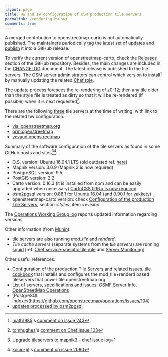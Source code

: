 ```yaml
---
layout: page
title: Hw and sw configuration of OSM production tile servers
permalink: /rendering-hw-sw/
comments: true
---
```


A merged contribution to openstreetmap-carto is not automatically published. The maintainers periodically [tag](https://git-scm.com/book/en/v2/Git-Basics-Tagging) the latest set of updates and [publish](https://git-scm.com/book/en/v2/Git-Basics-Tagging#Sharing-Tags) it into a GitHub release.

To verify the current version of openstreetmap-carto, check the [Releases](https://github.com/gravitystorm/openstreetmap-carto/releases) section of the GitHub repository. Besides, the main changes are included in the [CHANGELOG](https://github.com/gravitystorm/openstreetmap-carto/blob/master/CHANGELOG.md) document. The latest release is published to the tile servers. The OSM server administrators can control which version to install[^1] by manually updating the related [Chef role](https://github.com/openstreetmap/chef/commits/master/roles/tile.rb).

The update process foresees the re-rendering of z0-12; then any tile older than the style file is treated as dirty so that it will be re-rendered (if possible) when it is next requested[^2].

There are the following [three](http://munin.openstreetmap.org/) tile servers at the time of writing, with link to the related hw configuration:

* [vial.openstreetmap.org](https://hardware.openstreetmap.org/servers/vial.openstreetmap.org/)
* [orm.openstreetmap](https://hardware.openstreetmap.org/servers/orm.openstreetmap.org/)
* [yevaud.openstreetmap](https://hardware.openstreetmap.org/servers/yevaud.openstreetmap.org/)

Summary of the software configuration of the tile servers as found in some GitHub posts and sites[^3][^4]:

* O.S. version: Ubuntu 16.04.1 LTS (old outdated ref. [here](https://github.com/openstreetmap/operations/issues/104))
* Mapnik version: 3.0.9 (Mapnik 3 is now required)
* PostgreSQL version: 9.5
* PostGIS version: 2.2
* Carto version: 0.16.3 (it is installed from npm and can be easily upgraded when necessary) [CartoCSS 0.16.x is now required](https://github.com/gravitystorm/openstreetmap-carto/blob/master/CHANGELOG.md)
* osm2pgsql version: [0.88.1 for Ubuntu 16.04 (and 0.90.1 for yakkety)](https://github.com/gravitystorm/openstreetmap-carto/issues/657#issuecomment-247884068)
* openstreetmap-carto version: check [Configuration of the production Tile Servers](https://github.com/openstreetmap/chef/blob/master/roles/tile.rb#L93), section *:styles*, item *:revision*.

The [Operations Working Group log](https://gravitystorm.github.io/owg-log/) reports updated information regarding versions.

Other information (from [Munin](http://munin.openstreetmap.org/)):

* tile servers are also running [*mod_tile*](https://github.com/openstreetmap/mod_tile) and *renderd*.
* *Tile cache servers* (separate systems from the *tile servers*) are running [squid](https://en.wikipedia.org/wiki/Squid_(software)) [ref. [Chef service-specific tile role](https://github.com/openstreetmap/chef/blob/master/roles/tilecache.rb) and [Server Monitoring](http://munin.openstreetmap.org/)]

Other useful references:

* [Configuration of the production Tile Servers](https://github.com/openstreetmap/chef/blob/master/roles/tile.rb) and related [issues](https://github.com/openstreetmap/chef/issues). [tile cookbook](https://github.com/openstreetmap/chef/tree/master/cookbooks/tile) that installs and configures the mod_tile+renderd based tileservers that power tile.openstreetmap.org.
* List of servers, specifications and issues: [OSMF Server Info](https://hardware.openstreetmap.org/), [OpenStreetMap Operations](https://github.com/openstreetmap/operations)
* [PostgreSQL indexes(https://github.com/openstreetmap/operations/issues/104)
* [updates processed by osm2pgsql](https://github.com/openstreetmap/chef/blob/master/cookbooks/tile/templates/default/replicate.erb)

[^1]: [math1985](https://github.com/math1985)'s [comment on issue 243](https://github.com/gravitystorm/openstreetmap-carto/pull/2473#issuecomment-264490751)
[^2]: [tomhughes](https://github.com/tomhughes)'s [comment on Chef issue 103](https://github.com/openstreetmap/chef/issues/103#issuecomment-264657532)
[^3]: [Upgrade tileservers to mapnik3 - chef issue log](https://github.com/openstreetmap/chef/issues/39)
[^4]: [kocio-pl](https://github.com/kocio-pl)'s [comment on issue 2080](https://github.com/gravitystorm/openstreetmap-carto/issues/2080#issuecomment-249390120)
